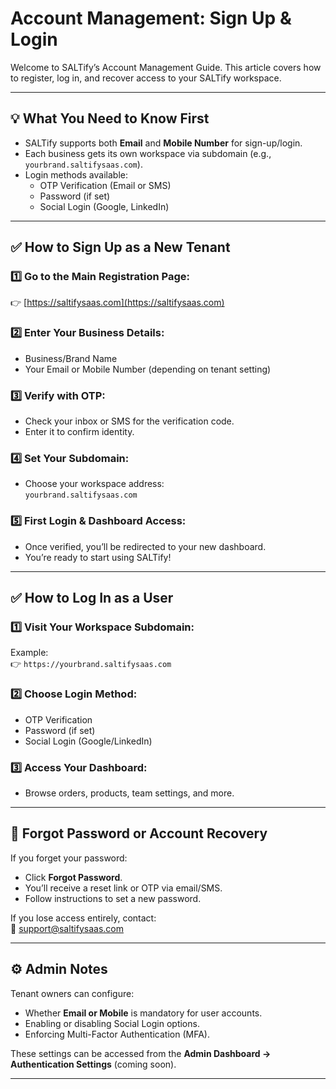 # Account Management: Sign Up & Login

Welcome to SALTify’s Account Management Guide. This article covers how to register, log in, and recover access to your SALTify workspace.

---

## 💡 What You Need to Know First

- SALTify supports both **Email** and **Mobile Number** for sign-up/login.
- Each business gets its own workspace via subdomain (e.g., `yourbrand.saltifysaas.com`).
- Login methods available:
  - OTP Verification (Email or SMS)
  - Password (if set)
  - Social Login (Google, LinkedIn)

---

## ✅ How to Sign Up as a New Tenant

### 1️⃣ Go to the Main Registration Page:
👉 [https://saltifysaas.com](https://saltifysaas.com)

### 2️⃣ Enter Your Business Details:
- Business/Brand Name
- Your Email or Mobile Number (depending on tenant setting)

### 3️⃣ Verify with OTP:
- Check your inbox or SMS for the verification code.
- Enter it to confirm identity.

### 4️⃣ Set Your Subdomain:
- Choose your workspace address:  
  `yourbrand.saltifysaas.com`

### 5️⃣ First Login & Dashboard Access:
- Once verified, you’ll be redirected to your new dashboard.
- You’re ready to start using SALTify!

---

## ✅ How to Log In as a User

### 1️⃣ Visit Your Workspace Subdomain:
Example:  
👉 `https://yourbrand.saltifysaas.com`

### 2️⃣ Choose Login Method:
- OTP Verification
- Password (if set)
- Social Login (Google/LinkedIn)

### 3️⃣ Access Your Dashboard:
- Browse orders, products, team settings, and more.

---

## 🔄 Forgot Password or Account Recovery

If you forget your password:
- Click **Forgot Password**.
- You’ll receive a reset link or OTP via email/SMS.
- Follow instructions to set a new password.

If you lose access entirely, contact:  
📧 [support@saltifysaas.com](mailto:support@saltifysaas.com)

---

## ⚙️ Admin Notes

Tenant owners can configure:
- Whether **Email or Mobile** is mandatory for user accounts.
- Enabling or disabling Social Login options.
- Enforcing Multi-Factor Authentication (MFA).

These settings can be accessed from the **Admin Dashboard → Authentication Settings** (coming soon).

---
